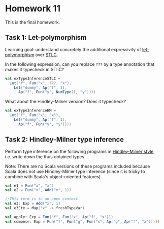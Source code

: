 # Homework 11

This is the final homework.

## Task 1: Let-polymorphism

Learning goal: understand concretely the additional expressivity of
[let-polymorphism](https://ps-tuebingen-courses.github.io/pl1-lecture-notes/27-type-inference/type-inference.html)
over [STLC](https://ps-tuebingen-courses.github.io/pl1-lecture-notes/26-stlc/stlc.html).

In the following expression, can you replace `???` by a type annotation that
makes it typecheck in STLC?

```scala
val exTypeInferenceSTLC =
  Let("f", Fun("x", ???, "x"),
    Let("dummy", Ap("f", 1),
      Ap("f", Fun("y", NumType(), "y"))))
```

What about the Hindley-Milner version? Does it typecheck?

```scala
val exTypeInferenceHM =
  Let("f", Fun("x", "x"),
    Let("dummy", Ap("f", 1),
      Ap("f", Fun("y", "y"))))
```


## Task 2: Hindley-Milner type inference

Perform type inference on the following programs in
[Hindley-Milner style](https://ps-tuebingen-courses.github.io/pl1-lecture-notes/27-type-inference/type-inference.html),
i.e. write down the thus obtained types.

Note: There are no Scala versions of these programs included because Scala does not use
Hindley-Milner type inference (since it is tricky to combine with Scala's
object-oriented features).

```scala
val e1 = Fun("x", "x")
val e2 = Fun("x", Add("x", 1))

//This term is in an open context.
val e3: Exp = Add("x", 1)
val e3Ctx = Map("x" -> freshTypeVar)

val apply: Exp = Fun("f", Fun("x", Ap("f", "x")))
val compose: Exp = Fun("f", Fun("g", Fun("x", Ap("g", Ap("f", "x")))))
```
